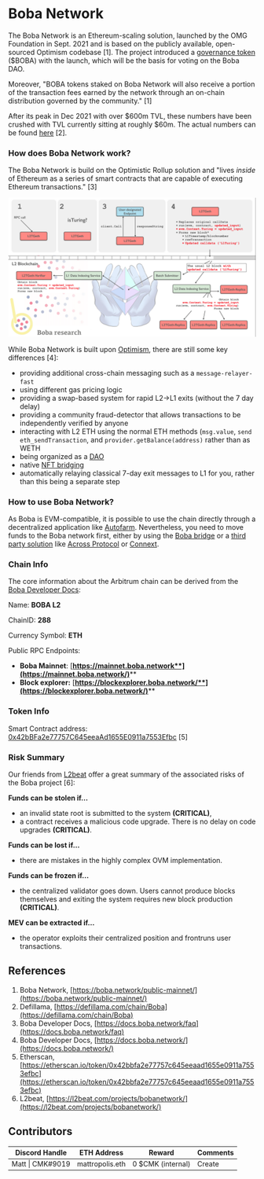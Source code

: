 # Boba Network

The Boba Network is an Ethereum-scaling solution, launched by the OMG Foundation in Sept. 2021 and is based on the publicly available, open-sourced Optimism codebase \[1]. The project introduced a [governance token](../../asset-layer/governance-token.md) ($BOBA) with the launch, which will be the basis for voting on the Boba DAO.&#x20;

Moreover, "BOBA tokens staked on Boba Network will also receive a portion of the transaction fees earned by the network through an on-chain distribution governed by the community." \[1]

After its peak in Dec 2021 with over $600m TVL, these numbers have been crushed with TVL currently sitting at roughly $60m. The actual numbers can be found [here](https://defillama.com/chain/Boba) \[2].

### How does Boba Network work?

The Boba Network is build on the Optimistic Rollup solution and "lives _inside_ of Ethereum as a series of smart contracts that are capable of executing Ethereum transactions." \[3]

![](<../../.gitbook/assets/Bildschirmfoto 2022-05-06 um 16.48.55.png>)

While Boba Network is built upon [Optimism](optimism.md), there are still some key differences \[4]:

* providing additional cross-chain messaging such as a `message-relayer-fast`
* using different gas pricing logic
* providing a swap-based system for rapid L2->L1 exits (without the 7 day delay)
* providing a community fraud-detector that allows transactions to be independently verified by anyone
* interacting with L2 ETH using the normal ETH methods (`msg.value`, `send eth_sendTransaction`, and `provider.getBalance(address)` rather than as WETH
* being organized as a [DAO](https://forum.boba.network/)
* native [NFT bridging](https://docs.boba.network/other/bridges)
* automatically relaying classical 7-day exit messages to L1 for you, rather than this being a separate step

### How to use Boba Network?

As Boba is EVM-compatible, it is possible to use the chain directly through a decentralized application like [Autofarm](https://autofarm.network/boba/). Nevertheless, you need to move funds to the Boba network first, either by using the [Boba bridge](https://gateway.boba.network/) or a [third party solution](../bridges/) like [Across Protocol](https://across.to/) or [Connext](https://bridge.connext.network/).

### Chain Info

The core information about the Arbitrum chain can be derived from the [Boba Developer Docs](https://docs.boba.network/user-documentation/001\_how-to-bridge):

Name: **BOBA L2**

ChainID: **288**

Currency Symbol: **ETH**

Public RPC Endpoints:

* **Boba Mainnet**: [**https://mainnet.boba.network**](https://mainnet.boba.network/)****
* **Block explorer:** [**https://blockexplorer.boba.network/**](https://blockexplorer.boba.network/)****

### Token Info

Smart Contract address: [0x42bBFa2e77757C645eeaAd1655E0911a7553Efbc](https://etherscan.io/token/0x42bbfa2e77757c645eeaad1655e0911a7553efbc) \[5]

### Risk Summary

Our friends from [L2beat](https://l2beat.com/) offer a great summary of the associated risks of the Boba project \[6]:

**Funds can be stolen if…**

* an invalid state root is submitted to the system **(CRITICAL)**,
* a contract receives a malicious code upgrade. There is no delay on code upgrades **(CRITICAL)**.

**Funds can be lost if…**

* there are mistakes in the highly complex OVM implementation.

**Funds can be frozen if…**

* the centralized validator goes down. Users cannot produce blocks themselves and exiting the system requires new block production **(CRITICAL)**.

**MEV can be extracted if…**

* the operator exploits their centralized position and frontruns user transactions.

## References

1. Boba Network, [https://boba.network/public-mainnet/](https://boba.network/public-mainnet/)
2. Defillama, [https://defillama.com/chain/Boba](https://defillama.com/chain/Boba)
3. Boba Developer Docs, [https://docs.boba.network/faq](https://docs.boba.network/faq)
4. Boba Developer Docs, [https://docs.boba.network/](https://docs.boba.network/)
5. Etherscan, [https://etherscan.io/token/0x42bbfa2e77757c645eeaad1655e0911a7553efbc](https://etherscan.io/token/0x42bbfa2e77757c645eeaad1655e0911a7553efbc)
6. L2beat, [https://l2beat.com/projects/bobanetwork/](https://l2beat.com/projects/bobanetwork/)



## Contributors

| Discord Handle   | ETH Address     | Reward            | Comments |
| ---------------- | --------------- | ----------------- | -------- |
| Matt \| CMK#9019 | mattropolis.eth | 0 $CMK (internal) | Create   |
